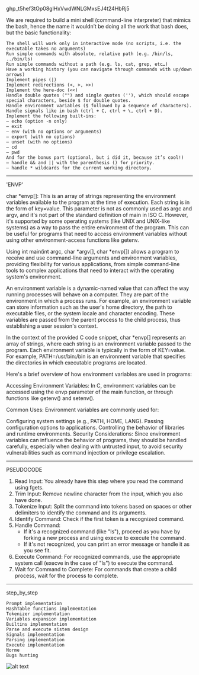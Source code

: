 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

We are required to build a mini shell (command-line interpreter) that mimics the bash, hence the name it wouldn’t be doing all the work that bash does, but the basic functionality:

    The shell will work only in interactive mode (no scripts, i.e. the executable takes no arguments)
    Run simple commands with absolute, relative path (e.g. /bin/ls, ../bin/ls)
    Run simple commands without a path (e.g. ls, cat, grep, etc…)
    Have a working history (you can navigate through commands with up/down arrows)
    Implement pipes (|)
    Implement redirections (<, >, >>)
    Implement the here-doc (<<)
    Handle double quotes ("") and single quotes (''), which should escape special characters, beside $ for double quotes.
    Handle environment variables ($ followed by a sequence of characters).
    Handle signals like in bash (ctrl + C, ctrl + \, ctrl + D).
    Implement the following built-ins:
    — echo (option -n only)
    — exit
    — env (with no options or arguments)
    — export (with no options)
    — unset (with no options)
    — cd
    — pwd
    And for the bonus part (optional, but i did it, because it’s cool!)
    — handle && and || with the parenthesis () for priority.
    — handle * wildcards for the current working directory.

---------------------------------------------------------------------------------------------------------------------------

'ENVP'

char *envp[]: This is an array of strings representing the environment variables available to the program at the time of execution. Each string is in the form of key=value. This parameter is not as commonly used as argc and argv, and it's not part of the standard definition of main in ISO C. However, it's supported by some operating systems (like UNIX and UNIX-like systems) as a way to pass the entire environment of the program. This can be useful for programs that need to access environment variables without using other environment-access functions like getenv.

Using int main(int argc, char *argv[], char *envp[]) allows a program to receive and use command-line arguments and environment variables, providing flexibility for various applications, from simple command-line tools to complex applications that need to interact with the operating system's environment.

An environment variable is a dynamic-named value that can affect the way running processes will behave on a computer. They are part of the environment in which a process runs. For example, an environment variable can store information such as the user's home directory, the path to executable files, or the system locale and character encoding. These variables are passed from the parent process to the child process, thus establishing a user session's context.

In the context of the provided C code snippet, char *envp[] represents an array of strings, where each string is an environment variable passed to the program. Each environment variable is typically in the form of KEY=value. For example, PATH=/usr/bin:/bin is an environment variable that specifies the directories in which executable programs are located.

Here's a brief overview of how environment variables are used in programs:

Accessing Environment Variables: In C, environment variables can be accessed using the envp parameter of the main function, or through functions like getenv() and setenv().

Common Uses: Environment variables are commonly used for:

Configuring system settings (e.g., PATH, HOME, LANG).
Passing configuration options to applications.
Controlling the behavior of libraries and runtime environments.
Security Considerations: Since environment variables can influence the behavior of programs, they should be handled carefully, especially when dealing with untrusted input, to avoid security vulnerabilities such as command injection or privilege escalation.


--------------------------------------------------------------------------------------------------------------------------------------------

PSEUDOCODE

1. Read Input: You already have this step where you read the command using fgets.
2. Trim Input: Remove newline character from the input, which you also have done.
3. Tokenize Input: Split the command into tokens based on spaces or other delimiters to identify the command and its arguments.
4. Identify Command: Check if the first token is a recognized command.
5. Handle Command:
    - If it's a recognized command (like "ls"), proceed as you have by forking a new process and using execve to execute the command.
    - If it's not recognized, you can print an error message or handle it as you see fit.
6. Execute Command: For recognized commands, use the appropriate system call (execve in the case of "ls") to execute the command.
7. Wait for Command to Complete: For commands that create a child process, wait for the process to complete.


------------------------------------------------------------------------------------------------------------------------------------------------

step_by_step

    Prompt implementation
    HashTable functions implementation
    Tokenizer implementation
    Variables expansion implementation
    Builtins implementation
    Parse and execute sistem design
    Signals implementation
    Parsing implementation
    Execute implementation
    Norme
    Bugs hunting

![alt text](LRParser.png)
